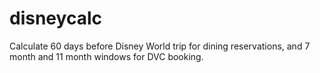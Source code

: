 # disneycalc
Calculate 60 days before Disney World trip for dining reservations, and 7 month and 11 month windows for DVC booking.
